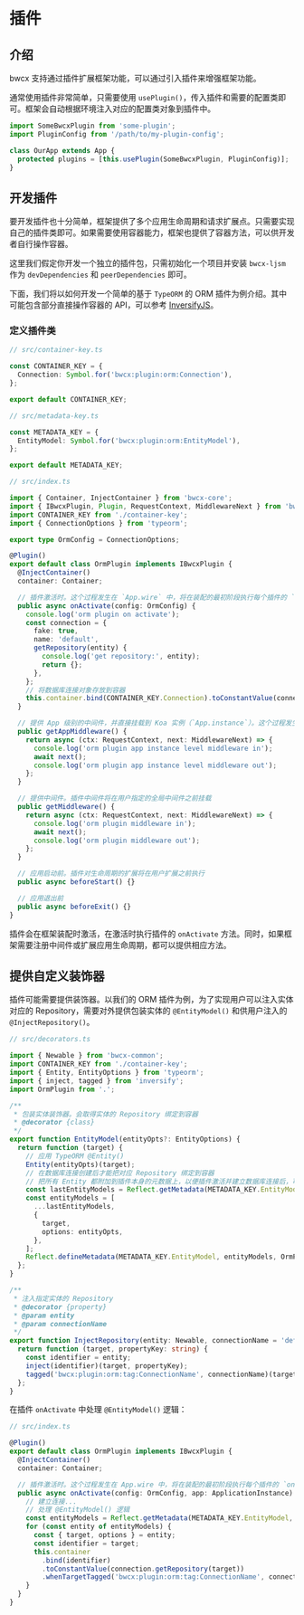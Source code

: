 # 插件

## 介绍

bwcx 支持通过插件扩展框架功能，可以通过引入插件来增强框架功能。

通常使用插件非常简单，只需要使用 `usePlugin()`，传入插件和需要的配置类即可。框架会自动根据环境注入对应的配置类对象到插件中。

```typescript {5}
import SomeBwcxPlugin from 'some-plugin';
import PluginConfig from '/path/to/my-plugin-config';

class OurApp extends App {
  protected plugins = [this.usePlugin(SomeBwcxPlugin, PluginConfig)];
}
```

## 开发插件

要开发插件也十分简单，框架提供了多个应用生命周期和请求扩展点。只需要实现自己的插件类即可。如果需要使用容器能力，框架也提供了容器方法，可以供开发者自行操作容器。

这里我们假定你开发一个独立的插件包，只需初始化一个项目并安装 `bwcx-ljsm` 作为 `devDependencies` 和 `peerDependencies` 即可。

下面，我们将以如何开发一个简单的基于 `TypeORM` 的 ORM 插件为例介绍。其中可能包含部分直接操作容器的 API，可以参考 [InversifyJS](https://github.com/inversify/InversifyJS)。

### 定义插件类

```typescript
// src/container-key.ts

const CONTAINER_KEY = {
  Connection: Symbol.for('bwcx:plugin:orm:Connection'),
};

export default CONTAINER_KEY;
```

```typescript
// src/metadata-key.ts

const METADATA_KEY = {
  EntityModel: Symbol.for('bwcx:plugin:orm:EntityModel'),
};

export default METADATA_KEY;
```

```typescript
// src/index.ts

import { Container, InjectContainer } from 'bwcx-core';
import { IBwcxPlugin, Plugin, RequestContext, MiddlewareNext } from 'bwcx-ljsm';
import CONTAINER_KEY from './container-key';
import { ConnectionOptions } from 'typeorm';

export type OrmConfig = ConnectionOptions;

@Plugin()
export default class OrmPlugin implements IBwcxPlugin {
  @InjectContainer()
  container: Container;

  // 插件激活时。这个过程发生在 `App.wire` 中，将在装配的最初阶段执行每个插件的 `onActivate`
  public async onActivate(config: OrmConfig) {
    console.log('orm plugin on activate');
    const connection = {
      fake: true,
      name: 'default',
      getRepository(entity) {
        console.log('get repository:', entity);
        return {};
      },
    };
    // 将数据库连接对象存放到容器
    this.container.bind(CONTAINER_KEY.Connection).toConstantValue(connection);
  }

  // 提供 App 级别的中间件，并直接挂载到 Koa 实例（`App.instance`）。这个过程发生在 `onActivate` 后
  public getAppMiddleware() {
    return async (ctx: RequestContext, next: MiddlewareNext) => {
      console.log('orm plugin app instance level middleware in');
      await next();
      console.log('orm plugin app instance level middleware out');
    };
  }

  // 提供中间件。插件中间件将在用户指定的全局中间件之前挂载
  public getMiddleware() {
    return async (ctx: RequestContext, next: MiddlewareNext) => {
      console.log('orm plugin middleware in');
      await next();
      console.log('orm plugin middleware out');
    };
  }

  // 应用启动前。插件对生命周期的扩展将在用户扩展之前执行
  public async beforeStart() {}

  // 应用退出前
  public async beforeExit() {}
}
```

插件会在框架装配时激活，在激活时执行插件的 `onActivate` 方法。同时，如果框架需要注册中间件或扩展应用生命周期，都可以提供相应方法。

## 提供自定义装饰器

插件可能需要提供装饰器。以我们的 ORM 插件为例，为了实现用户可以注入实体对应的 Repository，需要对外提供包装实体的 `@EntityModel()` 和供用户注入的 `@InjectRepository()`。

```typescript
// src/decorators.ts

import { Newable } from 'bwcx-common';
import CONTAINER_KEY from './container-key';
import { Entity, EntityOptions } from 'typeorm';
import { inject, tagged } from 'inversify';
import OrmPlugin from '.';

/**
 * 包装实体装饰器。会取得实体的 Repository 绑定到容器
 * @decorator {class}
 */
export function EntityModel(entityOpts?: EntityOptions) {
  return function (target) {
    // 应用 TypeORM @Entity()
    Entity(entityOpts)(target);
    // 在数据库连接创建后才能把对应 Repository 绑定到容器
    // 把所有 Entity 都附加到插件本身的元数据上，以便插件激活并建立数据库连接后，可以对所有 Entity 做处理
    const lastEntityModels = Reflect.getMetadata(METADATA_KEY.EntityModel, OrmPlugin) || [];
    const entityModels = [
      ...lastEntityModels,
      {
        target,
        options: entityOpts,
      },
    ];
    Reflect.defineMetadata(METADATA_KEY.EntityModel, entityModels, OrmPlugin);
  };
}

/**
 * 注入指定实体的 Repository
 * @decorator {property}
 * @param entity
 * @param connectionName
 */
export function InjectRepository(entity: Newable, connectionName = 'default') {
  return function (target, propertyKey: string) {
    const identifier = entity;
    inject(identifier)(target, propertyKey);
    tagged('bwcx:plugin:orm:tag:ConnectionName', connectionName)(target, propertyKey);
  };
}
```

在插件 `onActivate` 中处理 `@EntityModel()` 逻辑：

```typescript
// src/index.ts

@Plugin()
export default class OrmPlugin implements IBwcxPlugin {
  @InjectContainer()
  container: Container;

  // 插件激活时。这个过程发生在 App.wire 中，将在装配的最初阶段执行每个插件的 `onActivate`
  public async onActivate(config: OrmConfig, app: ApplicationInstance) {
    // 建立连接...
    // 处理 @EntityModel() 逻辑
    const entityModels = Reflect.getMetadata(METADATA_KEY.EntityModel, this.constructor) || [];
    for (const entity of entityModels) {
      const { target, options } = entity;
      const identifier = target;
      this.container
        .bind(identifier)
        .toConstantValue(connection.getRepository(target))
        .whenTargetTagged('bwcx:plugin:orm:tag:ConnectionName', connection.name);
    }
  }
}
```
